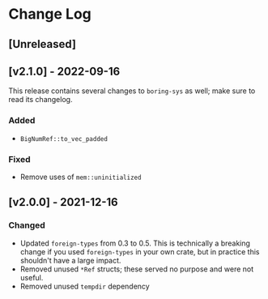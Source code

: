 # Change Log

## [Unreleased]

## [v2.1.0] - 2022-09-16

This release contains several changes to `boring-sys` as well; make sure to read its changelog.

### Added

* `BigNumRef::to_vec_padded`

### Fixed

* Remove uses of `mem::uninitialized`

## [v2.0.0] - 2021-12-16

### Changed

* Updated `foreign-types` from 0.3 to 0.5. This is technically a breaking change if you used `foreign-types` in your own crate, but in practice this shouldn't have a large impact.
* Removed unused `*Ref` structs; these served no purpose and were not useful.
* Removed unused `tempdir` dependency
